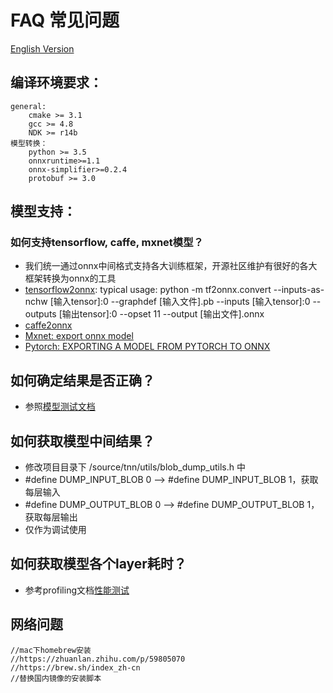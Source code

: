 # FAQ 常见问题

[English Version](../en/faq_en.md)

## 编译环境要求：
    general:
        cmake >= 3.1
        gcc >= 4.8
        NDK >= r14b
    模型转换：
        python >= 3.5
        onnxruntime>=1.1
        onnx-simplifier>=0.2.4
        protobuf >= 3.0
        
## 模型支持：

### 如何支持tensorflow, caffe, mxnet模型？
* 我们统一通过onnx中间格式支持各大训练框架，开源社区维护有很好的各大框架转换为onnx的工具
* [tensorflow2onnx](https://github.com/onnx/tensorflow-onnx): typical usage: python -m tf2onnx.convert --inputs-as-nchw [输入tensor]:0   --graphdef [输入文件].pb  --inputs [输入tensor]:0  --outputs [输出tensor]:0  --opset 11 --output [输出文件].onnx
* [caffe2onnx](./user/caffe2tnn.md)
* [Mxnet: export onnx model](https://mxnet.apache.org/api/python/docs/tutorials/deploy/export/onnx.html)
* [Pytorch: EXPORTING A MODEL FROM PYTORCH TO ONNX](https://pytorch.org/tutorials/advanced/super_resolution_with_onnxruntime.html)

## 如何确定结果是否正确？
* 参照[模型测试文档](./user/test.md)


## 如何获取模型中间结果？
* 修改项目目录下 /source/tnn/utils/blob_dump_utils.h 中
*    \#define DUMP_INPUT_BLOB 0  --> #define DUMP_INPUT_BLOB 1，获取每层输入
*    \#define DUMP_OUTPUT_BLOB 0 --> #define DUMP_OUTPUT_BLOB 1，获取每层输出
* 仅作为调试使用

## 如何获取模型各个layer耗时？
* 参考profiling文档[性能测试](./development/profiling.md)

## 网络问题
```text
//mac下homebrew安装
//https://zhuanlan.zhihu.com/p/59805070
//https://brew.sh/index_zh-cn
//替换国内镜像的安装脚本
```
